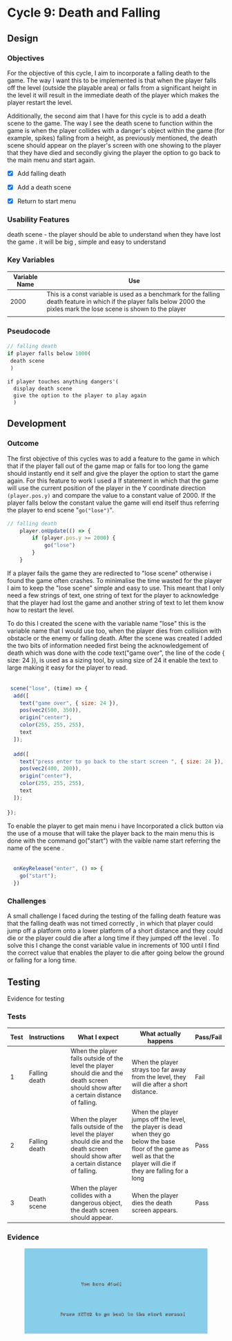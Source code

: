 # Cycle 9: Death and Falling

##

## Design

### Objectives

For the objective of this cycle, I aim to incorporate a falling death to the game. The way I want this to be implemented is that when the player falls off the level (outside the playable area) or falls from a significant height in the level it will result in the immediate death of the player which makes the player restart the level.

Additionally, the second aim that I have for this cycle is to add a death scene to the game. The way I see the death scene to function within the game is when the player collides with a danger's object within the game (for example, spikes) falling from a height, as previously mentioned, the death scene should appear on the player's screen with one showing to the player that they have died and secondly giving the player the option to go back to the main menu and start again.  &#x20;



* [x] Add falling death   &#x20;
* [x] Add a death scene&#x20;
* [x] Return to start menu



### Usability Features

&#x20; death scene - the player should be able to understand when they have lost the game . it will be big , simple and easy to understand&#x20;

### Key Variables

| Variable Name | Use                                                                                                                                                                            |
| ------------- | ------------------------------------------------------------------------------------------------------------------------------------------------------------------------------ |
| 2000          | This is a const variable  is used as a benchmark for the falling death feature in which if the player falls below 2000 the pixles  mark the lose scene is shown to the player  |
|               |                                                                                                                                                                                |

### Pseudocode



```javascript
// falling death 
if player falls below 1000(
 death scene
 )
```

```
if player touches anything dangers'(
  display death scene
  give the option to the player to play again 
  )
```

## Development

### Outcome

The first objective of this cycles was to add a feature to the game in which that if the player fall out  of the game map or falls for too long the game should instantly end it self and give the player the option to start the game again. For this feature to work l used a If statement in which that the game will use the current position of the player in the Y coordinate direction `(player.pos.y)` and compare the value to a constant value of 2000. If the player falls below the constant value the game will end itself thus referring the player to end scene "`go("lose")`".

```javascript
// falling death 
 	player.onUpdate(() => {
		if (player.pos.y >= 2000) {
			go("lose")
		}
	}

```

If a player fails the game they are redirected to "lose scene" otherwise i found the game often crashes. To minimalise the time wasted for the player I aim to keep the "lose scene" simple and easy to use. This meant that I only need a few strings of text, one string of text for the player to acknowledge that the player had lost the game and another string of text to let them know how to restart the level.&#x20;

To do this l created the scene with the variable name  "lose" this is the variable name that I would use too, when the player dies from collision with obstacle or the enemy or falling death. After the scene was created I added the two bits of information needed first being the acknowledgement of death which was done with the code text("game over",  the line of the code { size: 24 }), is used as a sizing tool, by using size of 24 it enable the text to large making it easy for the player to read.&#x20;

```javascript
  
 scene("lose", (time) => {
  add([
    text("game over", { size: 24 }),
    pos(vec2(500, 350)),
    origin("center"),
    color(255, 255, 255),
    text
  ]);

  add([
    text("press enter to go back to the start screen ", { size: 24 }),
    pos(vec2(400, 200)),
    origin("center"),
    color(255, 255, 255),
    text
  ]);

});
```

To enable the player to get main menu i have Incorporated a click button via the use of a mouse that will take the player back to the main menu this is done with the command  go("start") with the vaible name start referring the name of the scene .&#x20;

```javascript

  onKeyRelease("enter", () => {
    go("start");
  })
```

### Challenges

A small challenge I faced during the testing of the falling death feature was that the falling death was not timed correctly , in which that player could jump off a platform onto a lower platform of a short distance and they could die or the player could die after a long time if they jumped off the level . To solve this I change the const variable value in increments of 100 until I find the correct value that enables the player to die after going below the ground or falling for a long time.

## Testing

Evidence for testing

### Tests

| Test | Instructions   | What I expect                                                                                                                           | What actually happens                                                                                                                                                     | Pass/Fail |
| ---- | -------------- | --------------------------------------------------------------------------------------------------------------------------------------- | ------------------------------------------------------------------------------------------------------------------------------------------------------------------------- | --------- |
| 1    | Falling death  | When the player falls outside of the level the player should die and the death screen should show after a certain distance of falling.  | When the player strays too far away from the level, they will die after a short distance.                                                                                 | Fail      |
| 2    | Falling death  | When the player falls outside of the level the player should die and the death screen should show after a certain distance of falling.  | When the player jumps off the level, the player is dead when they go below the base floor of the game as well as that the player will die if they are falling for a long  | Pass      |
| 3    | Death scene    | When the player collides with a dangerous object, the death screen should appear.                                                       | When the player dies the death screen appears.                                                                                                                            | Pass      |

### Evidence

<figure><img src="../.gitbook/assets/image (14).png" alt=""><figcaption></figcaption></figure>
